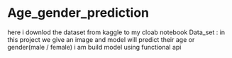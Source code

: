 # Age_gender_prediction
here i downlod the dataset from kaggle to my cloab notebook 
Data_set : 
in this project we give an image and model will predict their age or gender(male / female) 
i am build model using functional api 
